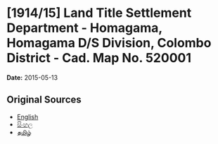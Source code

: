 # [1914/15] Land Title Settlement Department - Homagama, Homagama D/S Division, Colombo District - Cad. Map No. 520001

**Date:** 2015-05-13

## Original Sources

- [English](https://documents.gov.lk/view/extra-gazettes/2015/5/1914-15_E.pdf)
- [සිංහල](https://documents.gov.lk/view/extra-gazettes/2015/5/1914-15_S.pdf)
- [தமிழ்](https://documents.gov.lk/view/extra-gazettes/2015/5/1914-15_T.pdf)
